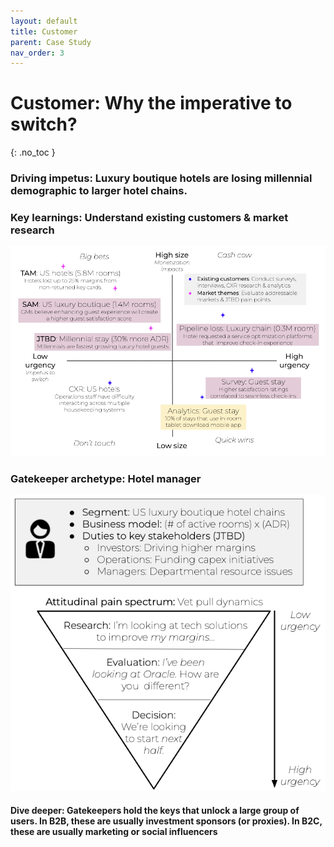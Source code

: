 ```yaml
---
layout: default
title: Customer
parent: Case Study
nav_order: 3
---
```


# **Customer:** Why the imperative to switch?
{: .no_toc }

### **Driving impetus:** Luxury boutique hotels are losing millennial demographic to larger hotel chains.

### **Key learnings:** Understand existing customers & market research
![](/assets/images/key-learnings.jpg)

### **Gatekeeper archetype:** Hotel manager
![](/assets/images/gatekeeper.jpg)

#### **Dive deeper:** Gatekeepers hold the keys that unlock a large group of users. In B2B, these are usually investment sponsors (or proxies). In B2C, these are usually marketing or social influencers